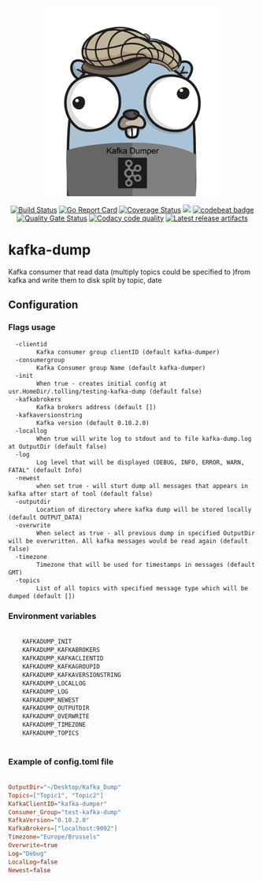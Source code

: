 <p align="center"><img src="docs/assets/kafka-dumper.png" width="360"></p>
<p align="center">
    <a href="https://travis-ci.org/oleg-balunenko/kafka-dump"><img src="https://travis-ci.org/oleg-balunenko/kafka-dump.svg?branch=master" alt="Build Status"></img></a>
    <a href="https://goreportcard.com/report/github.com/oleg-balunenko/kafka-dump"><img src="https://goreportcard.com/badge/github.com/oleg-balunenko/kafka-dump" alt="Go Report Card"></img></a>
   <a href="https://coveralls.io/github/oleg-balunenko/kafka-dump?branch=master"><img src="https://coveralls.io/repos/github/oleg-balunenko/kafka-dump/badge.svg?branch=master" alt="Coverage Status"></img></a>
    <a href="https://codecov.io/gh/oleg-balunenko/kafka-dump"><img src="https://codecov.io/gh/oleg-balunenko/kafka-dump/branch/master/graph/badge.svg" /></a>
   <a href="https://codebeat.co/projects/github-com-oleg-balunenko-kafka-dump-master"><img alt="codebeat badge" src="https://codebeat.co/badges/dd44b097-78f6-4990-a07c-75d8a4e4db33" /></a>
   <a href="https://sonarcloud.io/dashboard?id=kafka-dump"><img src="https://sonarcloud.io/api/project_badges/measure?project=kafka-dump&metric=alert_status" alt="Quality Gate Status"></img></a> 
   <a href="https://app.codacy.com/app/oleg.balunenko/kafka-dump?utm_source=github.com&utm_medium=referral&utm_content=oleg-balunenko/kafka-dump&utm_campaign=Badge_Grade_Dashboard"><img src="https://api.codacy.com/project/badge/Grade/a89fccffd3db434fb6478e1a1f53fca5" alt="Codacy code quality" /></a>
   <a href="https://github.com/oleg-balunenko/kafka-dump/releases/latest"><img src="https://img.shields.io/badge/artifacts-download-blue.svg" alt ="Latest release artifacts"></img></a>
</p>

# kafka-dump

Kafka consumer that read data (multiply topics could be specified to )from kafka and write them to disk split by  topic, date

## Configuration

### Flags usage

```text
  -clientid
    	Kafka consumer group clientID (default kafka-dumper)
  -consumergroup
    	Kafka Consumer group Name (default kafka-dumper)
  -init
    	When true - creates initial config at usr.HomeDir/.tolling/testing-kafka-dump (default false)
  -kafkabrokers
    	Kafka brokers address (default [])
  -kafkaversionstring
    	Kafka version (default 0.10.2.0)
  -locallog
    	When true will write log to stdout and to file kafka-dump.log at OutputDir (default false)
  -log
    	Log level that will be displayed (DEBUG, INFO, ERROR, WARN, FATAL" (default Info)
  -newest
    	when set true - will sturt dump all messages that appears in kafka after start of tool (default false)
  -outputdir
    	Location of directory where kafka dump will be stored locally (default OUTPUT_DATA)
  -overwrite
    	When select as true - all previous dump in specified OutputDir will be overwritten. All kafka messages would be read again (default false)
  -timezone
    	Timezone that will be used for timestamps in messages (default GMT)
  -topics
    	List of all topics with specified message type which will be dumped (default [])

```

### Environment variables

```bash

    KAFKADUMP_INIT
    KAFKADUMP_KAFKABROKERS
    KAFKADUMP_KAFKACLIENTID
    KAFKADUMP_KAFKAGROUPID
    KAFKADUMP_KAFKAVERSIONSTRING
    KAFKADUMP_LOCALLOG
    KAFKADUMP_LOG
    KAFKADUMP_NEWEST
    KAFKADUMP_OUTPUTDIR
    KAFKADUMP_OVERWRITE
    KAFKADUMP_TIMEZONE
    KAFKADUMP_TOPICS
   
```

### Example of config.toml file

```toml

OutputDir="~/Desktop/Kafka_Dump"
Topics=["Topic1", "Topic2"]
KafkaClientID="kafka-dumper"
Consumer_Group="test-kafka-dump"
KafkaVersion="0.10.2.0"
KafkaBrokers=["localhost:9092"]
Timezone="Europe/Brussels"
Overwrite=true
Log="Debug"
LocalLog=false
Newest=false

```
